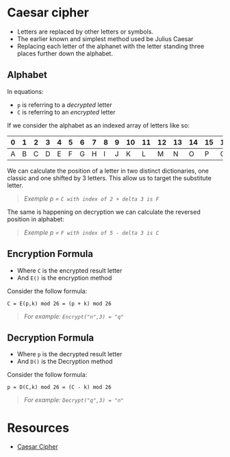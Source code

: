 # Caesar cipher

- Letters are replaced by other letters or symbols.
- The earlier known and simplest method used be Julius Caesar
- Replacing each letter of the alphanet with the letter standing three places further down the alphabet.

## Alphabet

In equations:

- `p` is referring to a _decrypted_ letter
- `C` is referring to an _encrypted_ letter

If we consider the alphabet as an indexed array of letters like so:

| 0   | 1   | 2   | 3   | 4   | 5   | 6   | 7   | 8   | 9   | 10  | 11  | 12  | 13  | 14  | 15  | 16  | 17  | 18  | 19  | 20  | 21  | 22  | 23  | 24  | 25  |
| --- | --- | --- | --- | --- | --- | --- | --- | --- | --- | --- | --- | --- | --- | --- | --- | --- | --- | --- | --- | --- | --- | --- | --- | --- | --- |
| A   | B   | C   | D   | E   | F   | G   | H   | I   | J   | K   | L   | M   | N   | O   | P   | Q   | R   | S   | T   | U   | V   | W   | X   | Y   | Z   |

We can calculate the position of a letter in two distinct dictionaries, one classic and one shifted by 3 letters. This allow us to target the substitute letter.

> _Exemple p = `C with index of 2 + delta 3 is F`_

The same is happening on decryption we can calculate the reversed position in alphabet:

> _Exemple p = `F with index of 5 - delta 3 is C`_

## Encryption Formula

- Where `C` is the encrypted result letter
- And `E()` is the encryption method

Consider the follow formula:

```
C = E(p,k) mod 26 = (p + k) mod 26
```

> _For example: `Encrypt("n",3) = "q"`_

## Decryption Formula

- Where `p` is the decrypted result letter
- And `D()` is the Decryption method

Consider the follow formula:

```
p = D(C,k) mod 26 = (C - k) mod 26
```

> _For example: `Decrypt("q",3) = "n"`_

# Resources

- [Caesar Cipher](https://youtu.be/JtbKh_12ctg)
